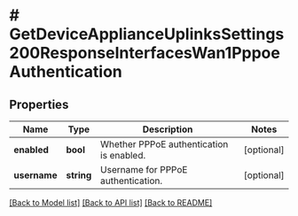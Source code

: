 # # GetDeviceApplianceUplinksSettings200ResponseInterfacesWan1PppoeAuthentication

## Properties

Name | Type | Description | Notes
------------ | ------------- | ------------- | -------------
**enabled** | **bool** | Whether PPPoE authentication is enabled. | [optional]
**username** | **string** | Username for PPPoE authentication. | [optional]

[[Back to Model list]](../../README.md#models) [[Back to API list]](../../README.md#endpoints) [[Back to README]](../../README.md)
